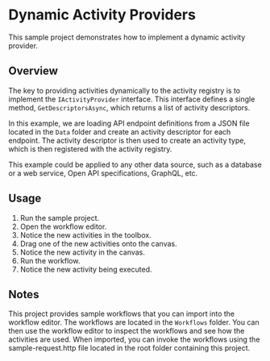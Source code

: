 # Dynamic Activity Providers

This sample project demonstrates how to implement a dynamic activity provider.

## Overview

The key to providing activities dynamically to the activity registry is to implement the `IActivityProvider` interface. This interface defines a single method, `GetDescriptorsAsync`, which returns a list of activity descriptors.

In this example, we are loading API endpoint definitions from a JSON file located in the `Data` folder and create an activity descriptor for each endpoint.
The activity descriptor is then used to create an activity type, which is then registered with the activity registry.

This example could be applied to any other data source, such as a database or a web service, Open API specifications, GraphQL, etc.

## Usage

1. Run the sample project.
2. Open the workflow editor.
3. Notice the new activities in the toolbox.
4. Drag one of the new activities onto the canvas.
5. Notice the new activity in the canvas.
6. Run the workflow.
7. Notice the new activity being executed.

## Notes

This project provides sample workflows that you can import into the workflow editor. The workflows are located in the `Workflows` folder.
You can then use the workflow editor to inspect the workflows and see how the activities are used.
When imported, you can invoke the workflows using the sample-request.http file located in the root folder containing this project.